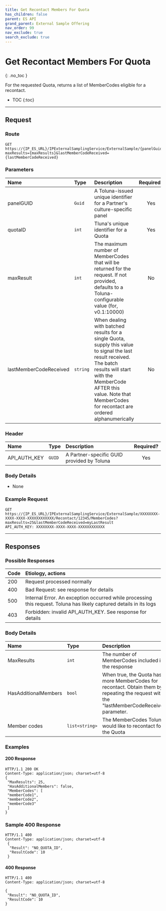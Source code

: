 ```yaml
---
title: Get Recontact Members For Quota
has_children: false
parent: ES API
grand_parent: External Sample Offering
nav_order: 99
nav_exclude: true
search_exclude: true
---
```



# Get Recontact Members For Quota
{: .no_toc }

For the requested Quota, returns a list of MemberCodes eligible for a recontact.

* TOC
{:toc}

---

## Request

### Route 
```plaintext
GET https://{IP_ES_URL}/IPExternalSamplingService/ExternalSample/{panelGuid}/Recontact/{quotaID}/MemberCodes?maxResults={maxResults}&lastMemberCodeReceived={lastMemberCodeReceived}
```

### Parameters

| Name | Type | Description | Required? |
| :--- | :-- | :--- | :---: |
| panelGUID | ```Guid``` | A Toluna-issued unique identifier for a Partner's culture-specific panel | Yes |
| quotaID | ```int``` | Tluna's unique identifier for a Quota | Yes |
| maxResult| ```int``` | The maximum number of MemberCodes that will be returned for the request. If not provided, defaults to a Toluna-configurable value (for, v0.1:10000) | No |
| lastMemberCodeReceived | ```string``` | When dealing with batched results for a single Quota, supply this value to signal the last result received. The batch results will start with the MemberCode AFTER this value. Note that MemberCodes for recontact are ordered alphanumerically | No |

### Header

| Name | Type | Description | Required? |
| :--- | :--- | :--- | :---: |
| API_AUTH_KEY | ```GUID``` | A Partner-specific GUID provided by Toluna | Yes|

### Body Details
 - None
 
### Example Request
```plaintext
GET https://{IP_ES_URL}/IPExternalSamplingService/ExternalSample/XXXXXXXX-XXXX-XXXX-XXXXXXXXXXXX/Recontact/12345/MemberCodes?maxResults=25&lastMemberCodeReceived=myLastResult
API_AUTH_KEY: XXXXXXXX-XXXX-XXXX-XXXXXXXXXXXX
```

---

## Responses

### Possible Responses

| Code | Etiology, actions |
| :--- | :--- |
| 200 | Request processed normally |
| 400 | Bad Request: see response for details |
| 500 | Internal Error. An exception occurred while processing this request. Toluna has likely captured details in its logs |
| 403 | Forbidden: invalid API_AUTH_KEY. See response for details |


### Body Details

| Name | Type | Description |
| :--- | :--- | :--- |
| MaxResults | ```int``` | The number of MemberCodes included in the response |
| HasAdditionalMembers | ```bool``` | When true, the Quota has more MemberCodes for recontact. Obtain them by repeating the request with the "lastMemberCodeReceived" parameter. |
| Member codes | ```list<string>``` | The MemberCodes Toluna would like to recontact for the Quota |


### Examples

#### 200 Response
```plaintext
HTTP/1.1 200 OK
Content-Type: application/json; charset=utf-8
{
 "MaxResults": 25,
 "HasAdditionalMembers": false,
 "MemberCodes": [
 "memberCode1",
 "memberCode2",
 "memberCode3"
 ]
}
```

### Sample 400 Response
```plaintext
HTTP/1.1 400
Content-Type: application/json; charset=utf-8
 {
  "Result": "NO_QUOTA_ID",
  "ResultCode": 10
 }
```

#### 400 Response
```plaintext
HTTP/1.1 400
Content-Type: application/json; charset=utf-8

{
 "Result": "NO_QUOTA_ID",
 "ResultCode": 10
}
```